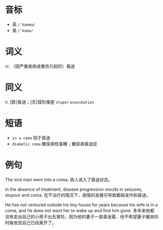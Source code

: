 # 音标

- 英 `/'kəʊmə/`
- 美 `/'komə/`

# 词义

vi. （因严重疾病或重伤引起的）昏迷


# 同义

n. [医]昏迷；[天]彗形像差
`stupor` `exanimation`

# 短语

- `in a coma` 陷于昏迷
- `diabetic coma` 糖尿病性昏睡；糖尿病昏迷症

# 例句

The sick man went into a coma.
病人进入了昏迷状态。

In the absence of treatment, disease progression results in seizures, stupour and coma.
在不治疗的情况下，病情的发展可导致癫痫发作和昏迷。

He has not ventured outside his tiny house for years because his wife is in a coma, and he does not want her to wake up and find him gone.
多年来他都没有走出自己的小房子出去冒险，因为他的妻子一直昏迷着，他不希望妻子醒来的时候发现自己已经离开了。


